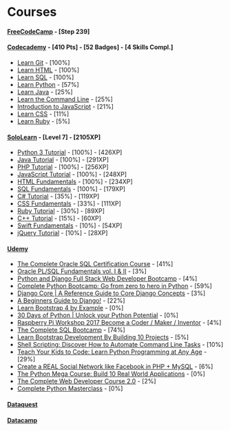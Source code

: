 
Courses
======

#### [FreeCodeCamp](https://www.freecodecamp.org/ttltrk) - [Step 239]

#### [Codecademy](https://www.codecademy.com/ttltrk) - [410 Pts] - [52 Badges] - [4 Skills Compl.]
  * [Learn Git](https://www.codecademy.com/learn/learn-git) - [100%]
  * [Learn HTML](https://www.codecademy.com/learn/learn-html) - [100%]
  * [Learn SQL](https://www.codecademy.com/learn/learn-sql) - [100%]
  * [Learn Python](https://www.codecademy.com/learn/learn-python) - [57%]
  * [Learn Java](https://www.codecademy.com/learn/learn-java) - [25%]
  * [Learn the Command Line](https://www.codecademy.com/learn/learn-the-command-line) - [25%]
  * [Introduction to JavaScript](https://www.codecademy.com/learn/introduction-to-javascript) - [21%]
  * [Learn CSS](https://www.codecademy.com/learn/learn-css) - [11%]
  * [Learn Ruby](https://www.codecademy.com/learn/learn-ruby) - [5%]

#### [SoloLearn](https://www.sololearn.com/Profile/3771981) - [Level 7] - [2105XP]
  * [Python 3 Tutorial](https://www.sololearn.com/Profile/3771981/Python) - [100%] - [426XP]
  * [Java Tutorial](https://www.sololearn.com/Profile/3771981/Java) - [100%] - [291XP]
  * [PHP Tutorial](https://www.sololearn.com/Profile/3771981/PHP) - [100%] - [256XP]
  * [JavaScript Tutorial](https://www.sololearn.com/Profile/3771981/PHP) - [100%] - [248XP]
  * [HTML Fundamentals](https://www.sololearn.com/Profile/3771981/HTML) - [100%] - [234XP]
  * [SQL Fundamentals](https://www.sololearn.com/Profile/3771981/SQL) - [100%] - [179XP]
  * [C# Tutorial](https://www.sololearn.com/Profile/3771981/CSharp) - [35%] - [119XP]
  * [CSS Fundamentals](https://www.sololearn.com/Profile/3771981/CSS) - [33%] - [111XP]
  * [Ruby Tutorial](https://www.sololearn.com/Profile/3771981/Ruby) - [30%] - [89XP]
  * [C++ Tutorial](https://www.sololearn.com/Profile/3771981/CPlusPlus) - [15%] - [60XP]
  * [Swift Fundamentals](https://www.sololearn.com/Profile/3771981/Swift) - [10%] - [54XP]
  * [jQuery Tutorial](https://www.sololearn.com/Profile/3771981/jQuery) - [10%] - [28XP]

#### [Udemy](https://www.udemy.com/home/my-courses/learning/)
  * [The Complete Oracle SQL Certification Course](https://www.udemy.com/the-complete-oracle-sql-certification-course/learn/v4/overview) - [41%]
  * [Oracle PL/SQL Fundamentals vol. I & II](https://www.udemy.com/oracle-plsql-fundamentals-vol-i-ii/learn/v4/overview) - [3%]
  * [Python and Django Full Stack Web Developer Bootcamp](https://www.udemy.com/python-and-django-full-stack-web-developer-bootcamp/learn/v4/overview) - [4%]
  * [Complete Python Bootcamp: Go from zero to hero in Python](https://www.udemy.com/complete-python-bootcamp/learn/v4/overview) - [59%]
  * [Django Core | A Reference Guide to Core Django Concepts](https://www.udemy.com/django-core/learn/v4/overview) - [3%]
  * [A Beginners Guide to Django!](https://www.udemy.com/introdjango/learn/v4/overview) - [22%]
  * [Learn Bootstrap 4 by Example](https://www.udemy.com/learn-bootstrap-4-by-example/learn/v4/overview) - [0%]
  * [30 Days of Python | Unlock your Python Potential](https://www.udemy.com/30-days-of-python/learn/v4/) - [0%]
  * [Raspberry Pi Workshop 2017 Become a Coder / Maker / Inventor](https://www.udemy.com/raspberry-pi-workshop-become-a-coder-maker-inventor/learn/v4/overview) - [4%]
  * [The Complete SQL Bootcamp](https://www.udemy.com/the-complete-sql-bootcamp/learn/v4/overview) - [74%]
  * [Learn Bootstrap Development By Building 10 Projects](https://www.udemy.com/learn-bootstrap-development-by-building-10-projects/learn/v4/overview) - [5%]
  * [Shell Scripting: Discover How to Automate Command Line Tasks](https://www.udemy.com/shell-scripting-linux/learn/v4/) - [10%]
  * [Teach Your Kids to Code: Learn Python Programming at Any Age](https://www.udemy.com/teach-your-kids-to-code/learn/v4/) - [29%]
  * [Create a REAL Social Network like Facebook in PHP + MySQL](https://www.udemy.com/make-a-social-media-website/learn/v4/overview) - [6%]
  * [The Python Mega Course: Build 10 Real World Applications](https://www.udemy.com/the-python-mega-course/learn/v4/overview) - [0%]
  * [The Complete Web Developer Course 2.0](https://www.udemy.com/the-complete-web-developer-course-2/learn/v4/overview) - [2%]
  * [Complete Python Masterclass](https://www.udemy.com/python-the-complete-python-developer-course/learn/v4/content) - [0%]

#### [Dataquest](https://www.dataquest.io/profile/ttltrk.acc)

#### [Datacamp](https://www.datacamp.com/profile/ttltrk)
